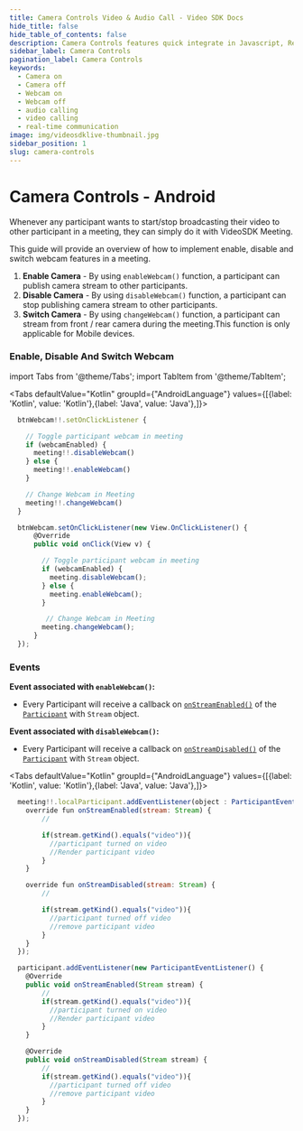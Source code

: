 ```yaml
---
title: Camera Controls Video & Audio Call - Video SDK Docs
hide_title: false
hide_table_of_contents: false
description: Camera Controls features quick integrate in Javascript, React JS, Android, IOS, React Native, Flutter with Video SDK to add live video & audio conferencing to your applications.
sidebar_label: Camera Controls
pagination_label: Camera Controls
keywords:
  - Camera on
  - Camera off
  - Webcam on
  - Webcam off
  - audio calling
  - video calling
  - real-time communication
image: img/videosdklive-thumbnail.jpg
sidebar_position: 1
slug: camera-controls
---
```


# Camera Controls - Android

Whenever any participant wants to start/stop broadcasting their video to other participant in a meeting, they can simply do it with VideoSDK Meeting.

This guide will provide an overview of how to implement enable, disable and switch webcam features in a meeting.

1. **Enable Camera** - By using `enableWebcam()` function, a participant can publish camera stream to other participants.
2. **Disable Camera** - By using `disableWebcam()` function, a participant can stop publishing camera stream to other participants.
3. **Switch Camera** - By using `changeWebcam()` function, a participant can stream from front / rear camera during the meeting.This function is only applicable for Mobile devices.

### Enable, Disable And Switch Webcam

import Tabs from '@theme/Tabs';
import TabItem from '@theme/TabItem';

<Tabs
defaultValue="Kotlin"
groupId={"AndroidLanguage"}
values={[{label: 'Kotlin', value: 'Kotlin'},{label: 'Java', value: 'Java'},]}>

<TabItem value="Kotlin">

```js
  btnWebcam!!.setOnClickListener {

    // Toggle participant webcam in meeting
    if (webcamEnabled) {
      meeting!!.disableWebcam()
    } else {
      meeting!!.enableWebcam()
    }

    // Change Webcam in Meeting
    meeting!!.changeWebcam()
  }
```

</TabItem>

<TabItem value="Java">

```js
  btnWebcam.setOnClickListener(new View.OnClickListener() {
      @Override
      public void onClick(View v) {

        // Toggle participant webcam in meeting
        if (webcamEnabled) {
          meeting.disableWebcam();
        } else {
          meeting.enableWebcam();
        }

         // Change Webcam in Meeting
        meeting.changeWebcam();
      }
  });
```

</TabItem>

</Tabs>

### Events

**Event associated with `enableWebcam()`:**

- Every Participant will receive a callback on [`onStreamEnabled()`](../../../api/sdk-reference/participant-class/participant-event-listener-class.md#onstreamenabled) of the [`Participant`](../../../api/sdk-reference/participant-class//introduction.md) with `Stream` object.

**Event associated with `disableWebcam()`:**

- Every Participant will receive a callback on [`onStreamDisabled()`](../../../api/sdk-reference/participant-class/participant-event-listener-class.md#onstreamenabled) of the [`Participant`](../../../api/sdk-reference/participant-class//introduction.md) with `Stream` object.

<Tabs
defaultValue="Kotlin"
groupId={"AndroidLanguage"}
values={[{label: 'Kotlin', value: 'Kotlin'},{label: 'Java', value: 'Java'},]}>

<TabItem value="Kotlin">

```js
  meeting!!.localParticipant.addEventListener(object : ParticipantEventListener() {
    override fun onStreamEnabled(stream: Stream) {
        //

        if(stream.getKind().equals("video")){
          //participant turned on video
          //Render participant video
        }
    }

    override fun onStreamDisabled(stream: Stream) {
        //

        if(stream.getKind().equals("video")){
          //participant turned off video
          //remove participant video
        }
    }
  });
```

</TabItem>

<TabItem value="Java">

```js
  participant.addEventListener(new ParticipantEventListener() {
    @Override
    public void onStreamEnabled(Stream stream) {
        //
        if(stream.getKind().equals("video")){
          //participant turned on video
          //Render participant video
        }
    }

    @Override
    public void onStreamDisabled(Stream stream) {
        //
        if(stream.getKind().equals("video")){
          //participant turned off video
          //remove participant video
        }
    }
  });
```

</TabItem>

</Tabs>
